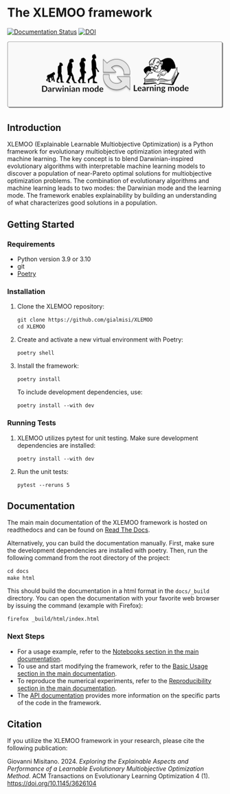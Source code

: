 # The XLEMOO framework
[![Documentation Status](https://readthedocs.org/projects/xlemoo/badge/?version=latest)](https://xlemoo.readthedocs.io/en/latest/index.html)
[![DOI](https://zenodo.org/badge/DOI/10.5281/zenodo.8090345.svg)](https://doi.org/10.5281/zenodo.8090345)

![Darwinian and Learning Modes](docs/figures/modes.svg)

## Introduction

XLEMOO (Explainable Learnable Multiobjective Optimization) is a Python framework for evolutionary multiobjective optimization integrated with machine learning. The key concept is to blend Darwinian-inspired evolutionary algorithms with interpretable machine learning models to discover a population of near-Pareto optimal solutions for multiobjective optimization problems. The combination of evolutionary algorithms and machine learning leads to two modes: the Darwinian mode and the learning mode. The framework enables explainability by building an understanding of what characterizes good solutions in a population.

## Getting Started

### Requirements

- Python version 3.9 or 3.10
- git
- [Poetry](https://python-poetry.org/)

### Installation

1. Clone the XLEMOO repository:

   ```shell
   git clone https://github.com/gialmisi/XLEMOO
   cd XLEMOO
   ```

2. Create and activate a new virtual environment with Poetry:

   ```shell
   poetry shell
   ```

3. Install the framework:

   ```shell
   poetry install
   ```

   To include development dependencies, use:

   ```shell
   poetry install --with dev
   ```

### Running Tests

1. XLEMOO utilizes pytest for unit testing. Make sure development dependencies are installed:

   ```shell
   poetry install --with dev
   ```

2. Run the unit tests:

   ```shell
   pytest --reruns 5
   ```

## Documentation

The main main documentation of the XLEMOO framework is hosted on readthedocs and can be found on [Read The Docs](https://xlemoo.readthedocs.io/en/latest/index.html).

Alternatively, you can build the documentation manually. First, make sure the development dependencies are installed with poetry.
Then, run the following command from the root directory of the project:

```shell
cd docs
make html
```

This should build the documentation in a html format in the `docs/_build` directory. You can open the documentation with your favorite web browser by issuing the command (example with Firefox):

```shell
firefox _build/html/index.html
```

### Next Steps

- For a usage example, refer to the [Notebooks section in the main documentation](https://xlemoo.readthedocs.io/en/latest/notebooks_section.html#notebooks).
- To use and start modifying the framework, refer to the [Basic Usage section in the main documentation](https://xlemoo.readthedocs.io/en/latest/introduction.html#hacking).
- To reproduce the numerical experiments, refer to the [Reproducibility section in the main documentation](https://xlemoo.readthedocs.io/en/latest/introduction.html#repro).
- The [API documentation](https://xlemoo.readthedocs.io/en/latest/api.html#apidocs) provides more information on the specific parts of the code in the framework.

## Citation

If you utilize the XLEMOO framework in your research, please cite the following publication:

Giovanni Misitano. 2024. _Exploring the Explainable Aspects and Performance of a Learnable Evolutionary Multiobjective Optimization Method_. ACM Transactions on Evolutionary Learning Optimization 4 (1). https://doi.org/10.1145/3626104
